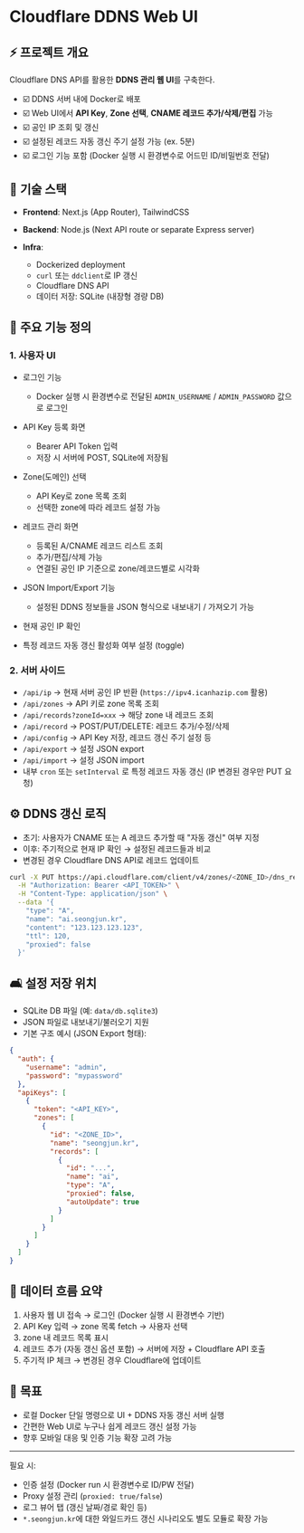 # Cloudflare DDNS Web UI

## ⚡️ 프로젝트 개요

Cloudflare DNS API를 활용한 **DDNS 관리 웹 UI**를 구축한다.

* ☑️ DDNS 서버 내에 Docker로 배포
* ☑️ Web UI에서 **API Key**, **Zone 선택**, **CNAME 레코드 추가/삭제/편집** 가능
* ☑️ 공인 IP 조회 및 갱신
* ☑️ 설정된 레코드 자동 갱신 주기 설정 가능 (ex. 5분)
* ☑️ 로그인 기능 포함 (Docker 실행 시 환경변수로 어드민 ID/비밀번호 전달)

## 🤖 기술 스택

* **Frontend**: Next.js (App Router), TailwindCSS
* **Backend**: Node.js (Next API route or separate Express server)
* **Infra**:

  * Dockerized deployment
  * `curl` 또는 `ddclient`로 IP 갱신
  * Cloudflare DNS API
  * 데이터 저장: SQLite (내장형 경량 DB)

## 🚀 주요 기능 정의

### 1. 사용자 UI

* 로그인 기능

  * Docker 실행 시 환경변수로 전달된 `ADMIN_USERNAME` / `ADMIN_PASSWORD` 값으로 로그인

* API Key 등록 화면

  * Bearer API Token 입력
  * 저장 시 서버에 POST, SQLite에 저장됨

* Zone(도메인) 선택

  * API Key로 zone 목록 조회
  * 선택한 zone에 따라 레코드 설정 가능

* 레코드 관리 화면

  * 등록된 A/CNAME 레코드 리스트 조회
  * 추가/편집/삭제 가능
  * 연결된 공인 IP 기준으로 zone/레코드별로 시각화

* JSON Import/Export 기능

  * 설정된 DDNS 정보들을 JSON 형식으로 내보내기 / 가져오기 가능

* 현재 공인 IP 확인

* 특정 레코드 자동 갱신 활성화 여부 설정 (toggle)

### 2. 서버 사이드

* `/api/ip` → 현재 서버 공인 IP 반환 (`https://ipv4.icanhazip.com` 활용)
* `/api/zones` → API 키로 zone 목록 조회
* `/api/records?zoneId=xxx` → 해당 zone 내 레코드 조회
* `/api/record` → POST/PUT/DELETE: 레코드 추가/수정/삭제
* `/api/config` → API Key 저장, 레코드 갱신 주기 설정 등
* `/api/export` → 설정 JSON export
* `/api/import` → 설정 JSON import
* 내부 `cron` 또는 `setInterval` 로 특정 레코드 자동 갱신 (IP 변경된 경우만 PUT 요청)

## ⚙️ DDNS 갱신 로직

* 초기: 사용자가 CNAME 또는 A 레코드 추가할 때 "자동 갱신" 여부 지정
* 이후: 주기적으로 현재 IP 확인 → 설정된 레코드들과 비교
* 변경된 경우 Cloudflare DNS API로 레코드 업데이트

```bash
curl -X PUT https://api.cloudflare.com/client/v4/zones/<ZONE_ID>/dns_records/<RECORD_ID> \
  -H "Authorization: Bearer <API_TOKEN>" \
  -H "Content-Type: application/json" \
  --data '{
    "type": "A",
    "name": "ai.seongjun.kr",
    "content": "123.123.123.123",
    "ttl": 120,
    "proxied": false
  }'
```

## 🛋️ 설정 저장 위치

* SQLite DB 파일 (예: `data/db.sqlite3`)
* JSON 파일로 내보내기/불러오기 지원
* 기본 구조 예시 (JSON Export 형태):

```json
{
  "auth": {
    "username": "admin",
    "password": "mypassword"
  },
  "apiKeys": [
    {
      "token": "<API_KEY>",
      "zones": [
        {
          "id": "<ZONE_ID>",
          "name": "seongjun.kr",
          "records": [
            {
              "id": "...",
              "name": "ai",
              "type": "A",
              "proxied": false,
              "autoUpdate": true
            }
          ]
        }
      ]
    }
  ]
}
```

## 🔢 데이터 흐름 요약

1. 사용자 웹 UI 접속 → 로그인 (Docker 실행 시 환경변수 기반)
2. API Key 입력 → zone 목록 fetch → 사용자 선택
3. zone 내 레코드 목록 표시
4. 레코드 추가 (자동 갱신 옵션 포함) → 서버에 저장 + Cloudflare API 호출
5. 주기적 IP 체크 → 변경된 경우 Cloudflare에 업데이트

## 👊 목표

* 로컬 Docker 단일 명령으로 UI + DDNS 자동 갱신 서버 실행
* 간편한 Web UI로 누구나 쉽게 레코드 갱신 설정 가능
* 향후 모바일 대응 및 인증 기능 확장 고려 가능

---

필요 시:

* 인증 설정 (Docker run 시 환경변수로 ID/PW 전달)
* Proxy 설정 관리 (`proxied: true/false`)
* 로그 뷰어 탭 (갱신 날짜/경로 확인 등)
* `*.seongjun.kr`에 대한 와일드카드 갱신 시나리오도 별도 모듈로 확장 가능
